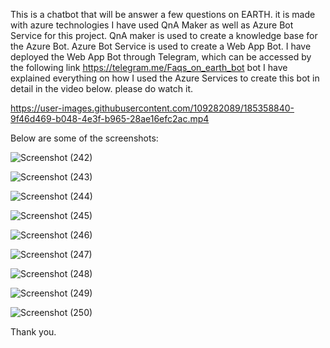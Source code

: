 This is a chatbot that will be answer a few questions on EARTH. it is made with azure technologies I have used QnA Maker as well as Azure Bot Service for this project. QnA maker is used to create a knowledge base for the Azure Bot. Azure Bot Service is used to create a Web App Bot. I have deployed the Web App Bot through Telegram, which can be accessed by the following link https://telegram.me/Faqs_on_earth_bot bot I have explained everything on how I used the Azure Services to create this bot in detail in the video below. please do watch it.


https://user-images.githubusercontent.com/109282089/185358840-9f46d469-b048-4e3f-b965-28ae16efc2ac.mp4

Below are some of the screenshots:

![Screenshot (242)](https://user-images.githubusercontent.com/109282089/185359906-29c21d7c-13f1-46b5-a58a-601320f33b71.png)


![Screenshot (243)](https://user-images.githubusercontent.com/109282089/185359993-2912867f-3ab6-4e1b-ab9e-928bbc6eebe5.png)

![Screenshot (244)](https://user-images.githubusercontent.com/109282089/185360029-43ec94ed-47d9-4561-80fe-5ba86b253ca1.png)

![Screenshot (245)](https://user-images.githubusercontent.com/109282089/185360077-fa93dc85-8a21-4614-9c78-e116c9badf03.png)

![Screenshot (246)](https://user-images.githubusercontent.com/109282089/185360295-c965055f-1d93-4a6b-9a74-9514aa99b76f.png)

![Screenshot (247)](https://user-images.githubusercontent.com/109282089/185360346-1cd850b3-b3f6-41ea-9a32-bebec4fd58af.png)

![Screenshot (248)](https://user-images.githubusercontent.com/109282089/185360369-655991e8-6258-4c6e-bc3b-b9e1eeee8e29.png)

![Screenshot (249)](https://user-images.githubusercontent.com/109282089/185360395-11b2bc01-dd7c-4bbc-8fe4-24f13e1d3d7d.png)

![Screenshot (250)](https://user-images.githubusercontent.com/109282089/185360411-86077bb4-89a8-4dac-9aa7-9c898108fa54.png)

Thank you.
